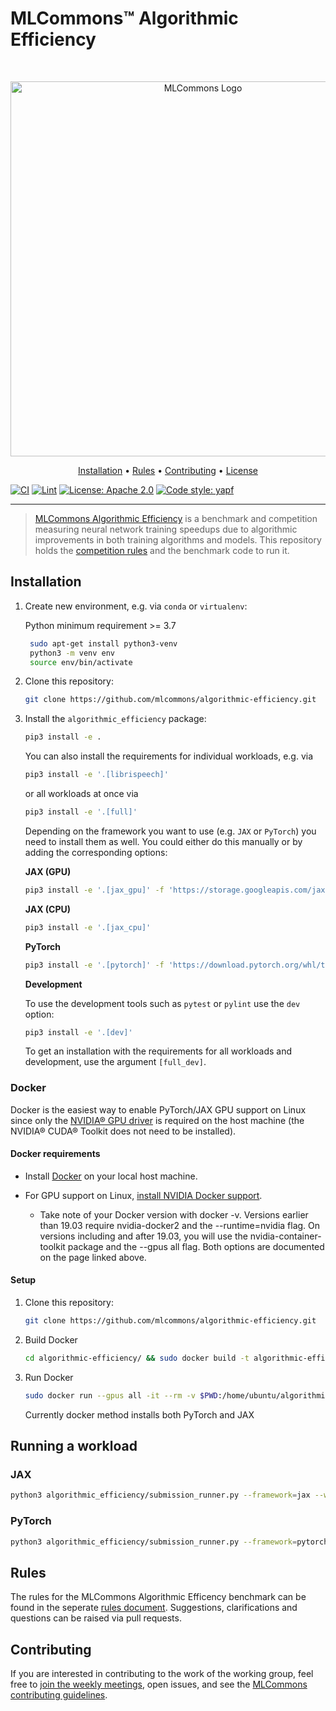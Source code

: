 # MLCommons™ Algorithmic Efficiency

<br />
<p align="center">
<a href="#"><img width="600" img src="https://nextcloud.tuebingen.mpg.de/index.php/apps/files_sharing/publicpreview/FisBKmn9ZtmEp9f?x=1272&y=973&a=true&file=mlc_lockup_black_green.png&scalingup=0" alt="MLCommons Logo"/></a>
</p>

<p align="center">
  <a href="#installation">Installation</a> •
  <a href="RULES.md">Rules</a> •
  <a href="#contributing">Contributing</a> •
  <a href="LICENSE.md">License</a>
</p>

[![CI](https://github.com/mlcommons/algorithmic-efficiency/actions/workflows/CI.yml/badge.svg)](https://github.com/mlcommons/algorithmic-efficiency/actions/workflows/CI.yml)
[![Lint](https://github.com/mlcommons/algorithmic-efficiency/actions/workflows/linting.yml/badge.svg)](https://github.com/mlcommons/algorithmic-efficiency/actions/workflows/linting.yml)
[![License: Apache 2.0](https://img.shields.io/badge/License-Apache_2.0-blue.svg)](https://github.com/mlcommons/algorithmic-efficiency/blob/main/LICENSE.md)
[![Code style: yapf](https://img.shields.io/badge/code%20style-yapf-orange)](https://github.com/google/yapf)

---

> [MLCommons Algorithmic Efficiency](https://mlcommons.org/en/groups/research-algorithms/) is a benchmark and competition measuring neural network training speedups due to algorithmic improvements in both training algorithms and models. This repository holds the [competition rules](RULES.md) and the benchmark code to run it.

## Installation

1. Create new environment, e.g. via `conda` or `virtualenv`:

   Python minimum requirement >= 3.7

   ```bash
    sudo apt-get install python3-venv
    python3 -m venv env
    source env/bin/activate
   ```

2. Clone this repository:

   ```bash
   git clone https://github.com/mlcommons/algorithmic-efficiency.git
   ```

3. Install the `algorithmic_efficiency` package:

   ```bash
   pip3 install -e .
   ```

   You can also install the requirements for individual workloads, e.g. via

   ```bash
   pip3 install -e '.[librispeech]'
   ```

   or all workloads at once via

   ```bash
   pip3 install -e '.[full]'
   ```

   Depending on the framework you want to use (e.g. `JAX` or `PyTorch`) you need to install them as well. You could either do this manually or by adding the corresponding options:

   **JAX (GPU)**

   ```bash
   pip3 install -e '.[jax_gpu]' -f 'https://storage.googleapis.com/jax-releases/jax_releases.html'
   ```

   **JAX (CPU)**

   ```bash
   pip3 install -e '.[jax_cpu]'
   ```

   **PyTorch**

   ```bash
   pip3 install -e '.[pytorch]' -f 'https://download.pytorch.org/whl/torch_stable.html'
   ```

   **Development**

   To use the development tools such as `pytest` or `pylint` use the `dev` option:

   ```bash
   pip3 install -e '.[dev]'
   ```

   To get an installation with the requirements for all workloads and development, use the argument `[full_dev]`.

### Docker

Docker is the easiest way to enable PyTorch/JAX GPU support on Linux since only the [NVIDIA® GPU driver](https://github.com/NVIDIA/nvidia-docker/wiki/Frequently-Asked-Questions#how-do-i-install-the-nvidia-driver) is required on the host machine (the NVIDIA® CUDA® Toolkit does not need to be installed).

#### Docker requirements

- Install [Docker](https://docs.docker.com/get-docker/) on your local host machine.

- For GPU support on Linux, [install NVIDIA Docker support](https://github.com/NVIDIA/nvidia-docker).
  - Take note of your Docker version with docker -v. Versions earlier than 19.03 require nvidia-docker2 and the --runtime=nvidia flag. On versions including and after 19.03, you will use the nvidia-container-toolkit package and the --gpus all flag. Both options are documented on the page linked above.

#### Setup

1. Clone this repository:

   ```bash
   git clone https://github.com/mlcommons/algorithmic-efficiency.git
   ```

2. Build Docker

   ```bash
   cd algorithmic-efficiency/ && sudo docker build -t algorithmic-efficiency .
   ```

3. Run Docker

   ```bash
   sudo docker run --gpus all -it --rm -v $PWD:/home/ubuntu/algorithmic-efficiency --ipc=host algorithmic-efficiency
   ```

   Currently docker method installs both PyTorch and JAX

   </details>

## Running a workload

### JAX

```bash
python3 algorithmic_efficiency/submission_runner.py --framework=jax --workload=mnist_jax --submission_path=baselines/mnist/mnist_jax/submission.py --tuning_search_space=baselines/mnist/tuning_search_space.json
```

### PyTorch

```bash
python3 algorithmic_efficiency/submission_runner.py --framework=pytorch --workload=mnist_pytorch --submission_path=baselines/mnist/mnist_pytorch/submission.py --tuning_search_space=baselines/mnist/tuning_search_space.json
```

## Rules

The rules for the MLCommons Algorithmic Efficency benchmark can be found in the seperate [rules document](RULES.md). Suggestions, clarifications and questions can be raised via pull requests.

## Contributing

If you are interested in contributing to the work of the working group, feel free to [join the weekly meetings](https://mlcommons.org/en/groups/research-algorithms/), open issues, and see the [MLCommons contributing guidelines](CONTRIBUTING.md).
